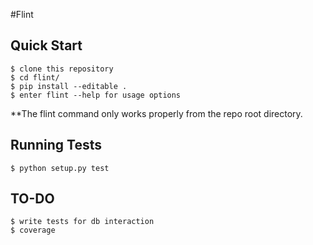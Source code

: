 #Flint

Quick Start
------------
    $ clone this repository
    $ cd flint/
    $ pip install --editable .
    $ enter flint --help for usage options

**The flint command only works properly from the repo root directory.

Running Tests
------------
	$ python setup.py test

TO-DO
------------
	$ write tests for db interaction
	$ coverage